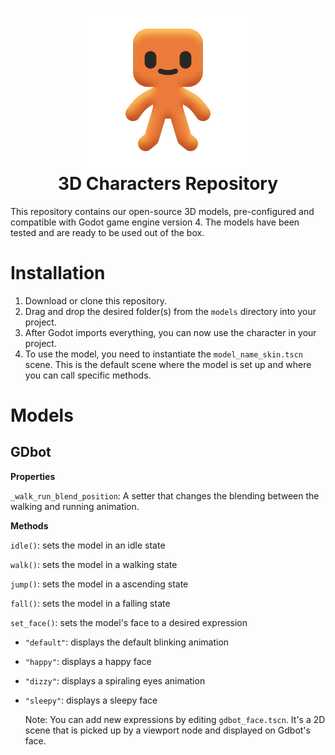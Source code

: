 <h1 align="center">
<img src="./character_icon.png"/>
<br/>
3D Characters Repository</h1>

This repository contains our open-source 3D models, pre-configured and compatible with Godot game engine version 4. The models have been tested and are ready to be used out of the box.
# Installation
1. Download or clone this repository.
2. Drag and drop the desired folder(s) from the `models` directory into your project.
3. After Godot imports everything, you can now use the character in your project.
4. To use the model, you need to instantiate the `model_name_skin.tscn` scene. This is the default scene where the model is set up and where you can call specific methods.
# Models
## GDbot

**Properties**

`_walk_run_blend_position`: A setter that changes the blending between the walking and running animation.

**Methods**

`idle()`: sets the model in an idle state

`walk()`: sets the model in a walking state

`jump()`: sets the model in a ascending state

`fall()`: sets the model in a falling state

`set_face()`: sets the model's face to a desired expression
 - `"default"`: displays the default blinking animation
 - `"happy"`: displays a happy face
 - `"dizzy"`: displays a spiraling eyes animation
 - `"sleepy"`: displays a sleepy face

	 Note: You can add new expressions by editing `gdbot_face.tscn`. It's a 2D scene that is picked up by a viewport node and displayed on Gdbot's face.
